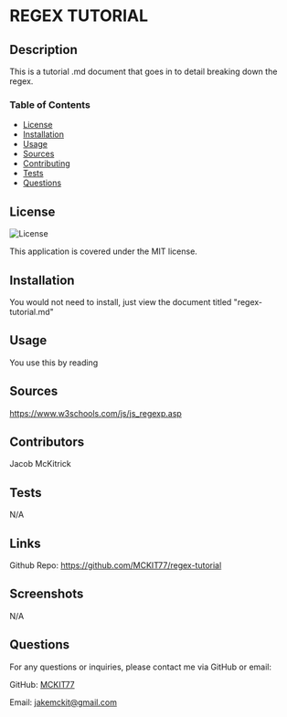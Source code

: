 # REGEX TUTORIAL

## Description
This is a tutorial .md document that goes in to detail breaking down the regex.

### Table of Contents
- [License](#license)
- [Installation](#installation)
- [Usage](#usage)
- [Sources](#sources)
- [Contributing](#contributing)
- [Tests](#tests)
- [Questions](#questions)

## License
![License](https://img.shields.io/badge/License-MIT-brightgreen)

This application is covered under the MIT license.

## Installation
You would not need to install, just view the document titled "regex-tutorial.md"

## Usage
You use this by reading 

## Sources

https://www.w3schools.com/js/js_regexp.asp

## Contributors
Jacob McKitrick

## Tests

N/A

## Links

Github Repo:  https://github.com/MCKIT77/regex-tutorial

## Screenshots

N/A

## Questions
For any questions or inquiries, please contact me via GitHub or email:

GitHub: [MCKIT77](https://github.com/MCKIT77)

Email: jakemckit@gmail.com